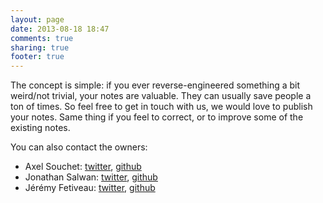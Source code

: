 ```yaml
---
layout: page
date: 2013-08-18 18:47
comments: true
sharing: true
footer: true
---
```

The concept is simple: if you ever reverse-engineered something a bit weird/not trivial, your notes are valuable. They can usually save people a ton of times.
So feel free to get in touch with us, we would love to publish your notes. Same thing if you feel to correct, or to improve some of the existing notes.


You can also contact the owners:

  - Axel Souchet: [twitter][1], [github][2]
  - Jonathan Salwan: [twitter][3], [github][4]
  - Jérémy Fetiveau: [twitter][5], [github][6]


[1]: https://twitter.com/0vercl0k
[2]: https://github.com/0vercl0k
[3]: https://twitter.com/jonathansalwan
[4]: https://github.com/JonathanSalwan/
[5]: https://twitter.com/__x86
[6]: https://github.com/JeremyFetiveau